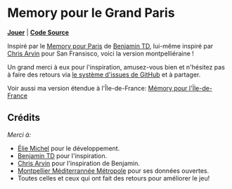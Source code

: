 Memory pour le Grand Paris
==========================

[**Jouer**](https://eliemichel.github.io/MemoryMontpellier) | [**Code Source**](https://github.com/eliemichel/MemoryMontpellier)

Inspiré par le [Memory pour Paris](https://memory.pour.paris) de [Benjamin TD](https://twitter.com/_benjamintd), lui-même inspiré par [Chris Arvin](https://carvin.github.io/sf-street-names/) pour San Fransisco, voici la version montpelliéraine !

Un grand merci à eux pour l'inspiration, amusez-vous bien et n'hésitez pas à faire des retours via [le système d'issues de GitHub](https://github.com/eliemichel/MemoryMontpellier/issues) et à partager.

Voir aussi ma version étendue à l'Île-de-France: [Mémory pour l'Ïle-de-France](https://eliemichel.github.io/MemoryIDF/)

Crédits
-------

*Merci à:*

 - [Élie Michel](http://eliemichel.fr) pour le développement.
 - [Benjamin TD](https://twitter.com/_benjamintd) pour l'inspiration.
 - [Chris Arvin](https://twitter.com/chrisarvinsf) pour l'inspiration de Benjamin.
 - [Montpellier Méditerrannée Métropole](https://data.montpellier3m.fr/) pour ses données ouvertes.
 - Toutes celles et ceux qui ont fait des retours pour améliorer le jeu!
